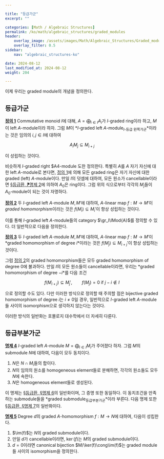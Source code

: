 ```yaml
---

title: "등급가군"
excerpt: ""

categories: [Math / Algebraic Structures]
permalink: /ko/math/algebraic_structures/graded_modules
header:
    overlay_image: /assets/images/Math/Algebraic_Structures/Graded_modules.png
    overlay_filter: 0.5
sidebar: 
    nav: "algebraic_structures-ko"

date: 2024-08-12
last_modified_at: 2024-08-12
weight: 204

---
```


이제 우리는 graded module의 개념을 정의한다.

## 등급가군

<div class="definition" markdown="1">

<ins id="def1">**정의 1**</ins> Commutative monoid $I$에 대해, $A=\bigoplus_{i\in I}A_i$가 $I$-graded ring이라 하고, $M$이 left $A$-module이라 하자. 그럼 $M$이 *$I$-graded left $A$-module<sub>$I$-등급 왼쪽가군</sub>*이라는 것은 임의의 $i,j\in I$에 대하여 

$$A_iM_j\subseteq M_{i+j}$$

이 성립하는 것이다. 

</div>

비슷하게 $I$-graded right $A4-module 도한 정의한다. 특별히 $A$를 $A$ 자기 자신에 대한 left $A$-module로 본다면, [정의 1](#def1)에 의해 모든 graded ring은 자기 자신에 대한 graded (left) $A$-module이다. 만일 $I$의 덧셈에 대하여, 모든 원소가 cancellable이라면 [§등급환, ⁋명제 2](/ko/math/algebraic_structures/graded_rings#prop2)에 의하여 $A_0$은 ring이다. 그럼 위의 식으로부터 각각의 $M_j$들이 $A_0$-module이 되는 것이 자명하다. 

<div class="definition" markdown="1">

<ins id="def2">**정의 2**</ins> 두 $I$-graded left $A$-module $M,M'$에 대하여, $A$-linear map $f:M \rightarrow M'$이 *graded homomorphism*이라는 것은 $f(M_i)\subseteq M_i'$이 항상 성립하는 것이다.

</div>

이를 통해 $I$-graded left $A$-module들의 category $\gr_I\lMod{A}$를 정의할 수 있다. 더 일반적으로 다음을 정의한다. 

<div class="definition" markdown="1">

<ins id="def3">**정의 3**</ins>  두 $I$-graded left $A$-module $M,M'$에 대하여, $A$-linear map $f:M \rightarrow M'$이 *graded homomorphism of degree $i$*이라는 것은 $f(M_j)\subseteq M_{i+j}'$이 항상 성립하는 것이다.

</div>

그럼 [정의 2](#def2)의 graded homomorphism들은 모두 graded homomorphism of degree $0$에 불과하다. 만일 $I$의 모든 원소들이 cancellable이라면, 우리는 *graded homomorphism of degree $-i$*를 다음 조건

$$f(M_{i+j})\subseteq M_j',\qquad f(M_j)=0\text{ if $j-i\not\in I$}$$

으로 정의할 수도 있다. 다만 이러한 방식으로 정의할 때 주의할 점은 bijective graded homomorphism of degree $i$는 $i\neq 0$일 경우, 일반적으로 $I$-graded left $A$-module들 사이의 isomorphism으로 생각하지 않는다는 것이다. 

이러한 방식의 일반화는 호몰로지 대수학에서 더 자세히 다룬다.

## 등급부분가군

<div class="proposition" markdown="1">

<ins id="prop4">**명제 4**</ins> $I$-graded left $A$-module $M=\bigoplus_{i\in I} M_i$가 주어졌다 하자. 그럼 $M$의 submodule $N$에 대하여, 다음이 모두 동치이다.

1. $N$은 $N\cap M_i$들의 합이다.
2. $N$의 임의의 원소를 homogeneous element들로 분해하면, 각각의 원소들도 모두 $N$에 속한다. 
3. $N$은 homogeneous element들로 생성된다.

</div>

이 명제는 [§등급환, §명제 6](/ko/math/algebraic_structures/graded_rings#prop6)의 일반화이며, 그 증명 또한 동일하다. 이 동치조건을 만족하는 submodule들을 *graded submodule<sub>등급부분가군</sub>*이라 부른다. 다음 명제 또한 [§등급환, §명제 7](/ko/math/algebraic_structures/graded_rings#prop7)의 일반화이다.

<div class="proposition" markdown="1">

<ins id="prop5">**명제 5**</ins> Degree $d$의 graded $A$-homomorphism $f:M \rightarrow N$에 대하여, 다음이 성립한다.

1. $\im(f)$는 $N$의 graded submodule이다.
2. 만일 $d$가 cancellable이라면, $\ker(f)$는 $M$의 graded submodule이다.
3. $d=0$이라면 canonical bijection $M/\ker(f)\cong\im(f)$는 graded module들 사이의 isomorphism을 정의한다. 

</div>